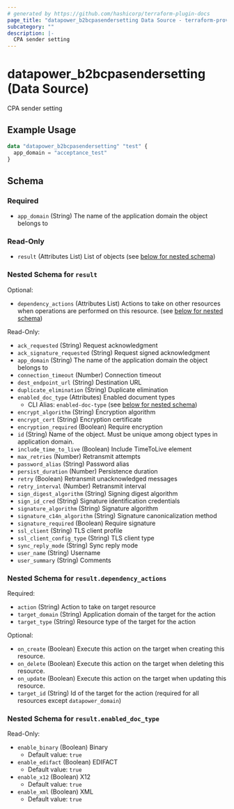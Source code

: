 ```yaml
---
# generated by https://github.com/hashicorp/terraform-plugin-docs
page_title: "datapower_b2bcpasendersetting Data Source - terraform-provider-datapower"
subcategory: ""
description: |-
  CPA sender setting
---
```


# datapower_b2bcpasendersetting (Data Source)

CPA sender setting

## Example Usage

```terraform
data "datapower_b2bcpasendersetting" "test" {
  app_domain = "acceptance_test"
}
```

<!-- schema generated by tfplugindocs -->
## Schema

### Required

- `app_domain` (String) The name of the application domain the object belongs to

### Read-Only

- `result` (Attributes List) List of objects (see [below for nested schema](#nestedatt--result))

<a id="nestedatt--result"></a>
### Nested Schema for `result`

Optional:

- `dependency_actions` (Attributes List) Actions to take on other resources when operations are performed on this resource. (see [below for nested schema](#nestedatt--result--dependency_actions))

Read-Only:

- `ack_requested` (String) Request acknowledgment
- `ack_signature_requested` (String) Request signed acknowledgment
- `app_domain` (String) The name of the application domain the object belongs to
- `connection_timeout` (Number) Connection timeout
- `dest_endpoint_url` (String) Destination URL
- `duplicate_elimination` (String) Duplicate elimination
- `enabled_doc_type` (Attributes) Enabled document types
  - CLI Alias: `enabled-doc-type` (see [below for nested schema](#nestedatt--result--enabled_doc_type))
- `encrypt_algorithm` (String) Encryption algorithm
- `encrypt_cert` (String) Encryption certificate
- `encryption_required` (Boolean) Require encryption
- `id` (String) Name of the object. Must be unique among object types in application domain.
- `include_time_to_live` (Boolean) Include TimeToLive element
- `max_retries` (Number) Retransmit attempts
- `password_alias` (String) Password alias
- `persist_duration` (Number) Persistence duration
- `retry` (Boolean) Retransmit unacknowledged messages
- `retry_interval` (Number) Retransmit interval
- `sign_digest_algorithm` (String) Signing digest algorithm
- `sign_id_cred` (String) Signature identification credentials
- `signature_algorithm` (String) Signature algorithm
- `signature_c14n_algorithm` (String) Signature canonicalization method
- `signature_required` (Boolean) Require signature
- `ssl_client` (String) TLS client profile
- `ssl_client_config_type` (String) TLS client type
- `sync_reply_mode` (String) Sync reply mode
- `user_name` (String) Username
- `user_summary` (String) Comments

<a id="nestedatt--result--dependency_actions"></a>
### Nested Schema for `result.dependency_actions`

Required:

- `action` (String) Action to take on target resource
- `target_domain` (String) Application domain of the target for the action
- `target_type` (String) Resource type of the target for the action

Optional:

- `on_create` (Boolean) Execute this action on the target when creating this resource.
- `on_delete` (Boolean) Execute this action on the target when deleting this resource.
- `on_update` (Boolean) Execute this action on the target when updating this resource.
- `target_id` (String) Id of the target for the action (required for all resources except `datapower_domain`)


<a id="nestedatt--result--enabled_doc_type"></a>
### Nested Schema for `result.enabled_doc_type`

Read-Only:

- `enable_binary` (Boolean) Binary
  - Default value: `true`
- `enable_edifact` (Boolean) EDIFACT
  - Default value: `true`
- `enable_x12` (Boolean) X12
  - Default value: `true`
- `enable_xml` (Boolean) XML
  - Default value: `true`
